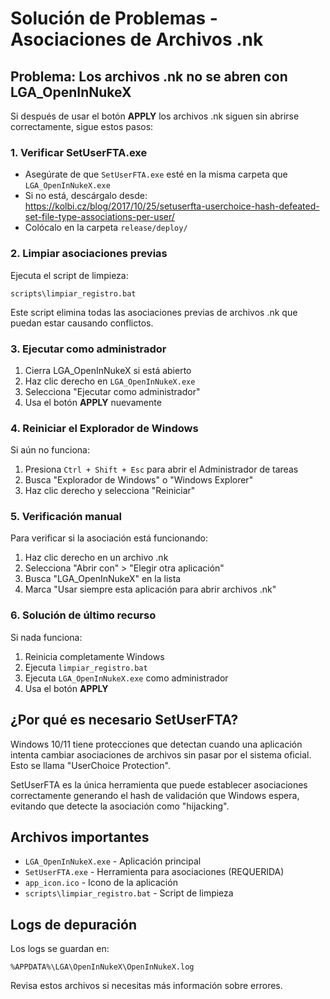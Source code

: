# Solución de Problemas - Asociaciones de Archivos .nk

## Problema: Los archivos .nk no se abren con LGA_OpenInNukeX

Si después de usar el botón **APPLY** los archivos .nk siguen sin abrirse correctamente, sigue estos pasos:

### 1. Verificar SetUserFTA.exe

- Asegúrate de que `SetUserFTA.exe` esté en la misma carpeta que `LGA_OpenInNukeX.exe`
- Si no está, descárgalo desde: https://kolbi.cz/blog/2017/10/25/setuserfta-userchoice-hash-defeated-set-file-type-associations-per-user/
- Colócalo en la carpeta `release/deploy/`

### 2. Limpiar asociaciones previas

Ejecuta el script de limpieza:
```
scripts\limpiar_registro.bat
```

Este script elimina todas las asociaciones previas de archivos .nk que puedan estar causando conflictos.

### 3. Ejecutar como administrador

1. Cierra LGA_OpenInNukeX si está abierto
2. Haz clic derecho en `LGA_OpenInNukeX.exe`
3. Selecciona "Ejecutar como administrador"
4. Usa el botón **APPLY** nuevamente

### 4. Reiniciar el Explorador de Windows

Si aún no funciona:
1. Presiona `Ctrl + Shift + Esc` para abrir el Administrador de tareas
2. Busca "Explorador de Windows" o "Windows Explorer"
3. Haz clic derecho y selecciona "Reiniciar"

### 5. Verificación manual

Para verificar si la asociación está funcionando:
1. Haz clic derecho en un archivo .nk
2. Selecciona "Abrir con" > "Elegir otra aplicación"
3. Busca "LGA_OpenInNukeX" en la lista
4. Marca "Usar siempre esta aplicación para abrir archivos .nk"

### 6. Solución de último recurso

Si nada funciona:
1. Reinicia completamente Windows
2. Ejecuta `limpiar_registro.bat`
3. Ejecuta `LGA_OpenInNukeX.exe` como administrador
4. Usa el botón **APPLY**

## ¿Por qué es necesario SetUserFTA?

Windows 10/11 tiene protecciones que detectan cuando una aplicación intenta cambiar asociaciones de archivos sin pasar por el sistema oficial. Esto se llama "UserChoice Protection".

SetUserFTA es la única herramienta que puede establecer asociaciones correctamente generando el hash de validación que Windows espera, evitando que detecte la asociación como "hijacking".

## Archivos importantes

- `LGA_OpenInNukeX.exe` - Aplicación principal
- `SetUserFTA.exe` - Herramienta para asociaciones (REQUERIDA)
- `app_icon.ico` - Icono de la aplicación
- `scripts\limpiar_registro.bat` - Script de limpieza

## Logs de depuración

Los logs se guardan en:
```
%APPDATA%\LGA\OpenInNukeX\OpenInNukeX.log
```

Revisa estos archivos si necesitas más información sobre errores. 